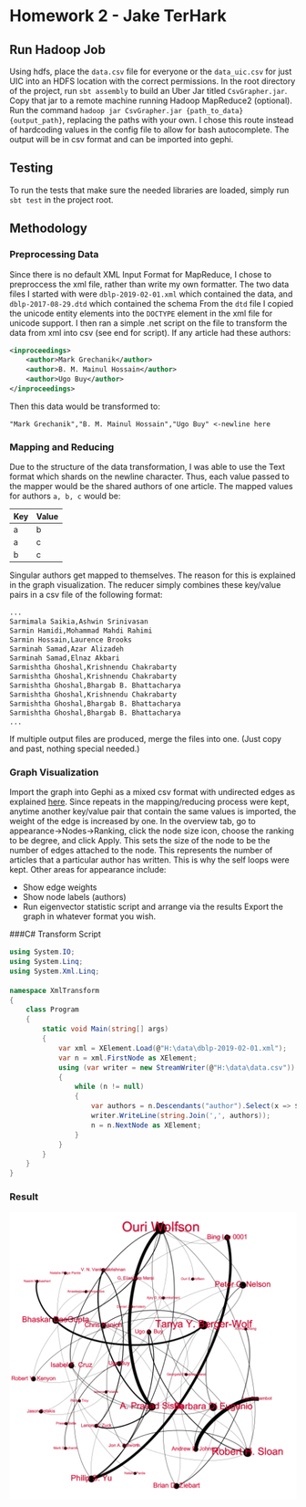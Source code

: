 # Homework 2 - Jake TerHark
## Run Hadoop Job
Using hdfs, place the ```data.csv``` file for everyone or the ```data_uic.csv``` for just UIC into an HDFS location with the correct permissions.
In the root directory of the project, run ```sbt assembly``` to build an Uber Jar titled ```CsvGrapher.jar```.
Copy that jar to a remote machine running Hadoop MapReduce2 (optional).
Run the command ```hadoop jar CsvGrapher.jar {path_to_data} {output_path}```, replacing the paths with your own.
I chose this route instead of hardcoding values in the config file to allow for bash autocomplete.
The output will be in csv format and can be imported into gephi.

## Testing
To run the tests that make sure the needed libraries are loaded, simply run ```sbt test``` in the project root.

## Methodology
### Preprocessing Data
Since there is no default XML Input Format for MapReduce, I chose to preproccess the xml file, rather than write my own formatter.
The two data files I started with were ```dblp-2019-02-01.xml``` which contained the data, and ```dblp-2017-08-29.dtd``` which contained the schema
From the ```dtd``` file I copied the unicode entity elements into the ```DOCTYPE``` element in the xml file for unicode support.
I then ran a simple .net script on the file to transform the data from xml into csv (see end for script).
If any article had these authors:
```xml
<inproceedings>
    <author>Mark Grechanik</author>
    <author>B. M. Mainul Hossain</author>
    <author>Ugo Buy</author>
</inproceedings>
```

Then this data would be transformed to:
```csv
"Mark Grechanik","B. M. Mainul Hossain","Ugo Buy" <-newline here
```

### Mapping and Reducing
Due to the structure of the data transformation, I was able to use the Text format which shards on the newline character.
Thus, each value passed to the mapper would be the shared authors of one article.
The mapped values for authors ```a, b, c``` would be:

	
| Key | Value |
| --- | ----- |
| a   | b     |
| a   | c     |
| b   | c     |

Singular authors get mapped to themselves. The reason for this is explained in the graph visualization.
The reducer simply combines these key/value pairs in a csv file of the following format:
```csv
...
Sarmimala Saikia,Ashwin Srinivasan
Sarmin Hamidi,Mohammad Mahdi Rahimi
Sarmin Hossain,Laurence Brooks
Sarminah Samad,Azar Alizadeh
Sarminah Samad,Elnaz Akbari
Sarmishtha Ghoshal,Krishnendu Chakrabarty
Sarmishtha Ghoshal,Krishnendu Chakrabarty
Sarmishtha Ghoshal,Bhargab B. Bhattacharya
Sarmishtha Ghoshal,Krishnendu Chakrabarty
Sarmishtha Ghoshal,Bhargab B. Bhattacharya
Sarmishtha Ghoshal,Bhargab B. Bhattacharya
...
```

If multiple output files are produced, merge the files into one. (Just copy and past, nothing special needed.)

### Graph Visualization
Import the graph into Gephi as a mixed csv format with undirected edges as explained [here](https://gephi.org/users/supported-graph-formats/csv-format/).
Since repeats in the mapping/reducing process were kept, anytime another key/value pair that contain the same values is imported, the weight of the edge is increased by one.
In the overview tab, go to appearance->Nodes->Ranking, click the node size icon, choose the ranking to be degree, and click Apply.
This sets the size of the node to be the number of edges attached to the node.
This represents the number of articles that a particular author has written. This is why the self loops were kept.
Other areas for appearance include:

* Show edge weights
* Show node labels (authors)
* Run eigenvector statistic script and arrange via the results
Export the graph in whatever format you wish.

###C# Transform Script
```csharp
using System.IO;
using System.Linq;
using System.Xml.Linq;

namespace XmlTransform
{
    class Program
    {
        static void Main(string[] args)
        {
            var xml = XElement.Load(@"H:\data\dblp-2019-02-01.xml");
            var n = xml.FirstNode as XElement;
            using (var writer = new StreamWriter(@"H:\data\data.csv"))
            {
                while (n != null)
                {
                    var authors = n.Descendants("author").Select(x => $"\"{x.Value.Replace(",", "")}\"").ToArray();
                    writer.WriteLine(string.Join(',', authors));
                    n = n.NextNode as XElement;
                }
            }
        }
    }
}
```

### Result
![Graph of CS Faculty](graph.png)
